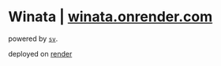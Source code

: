 # Winata | [winata.onrender.com](https://winata.onrender.com/)

powered by [`sv`](https://github.com/sveltejs/cli).

deployed on [render](https://render.com/)
